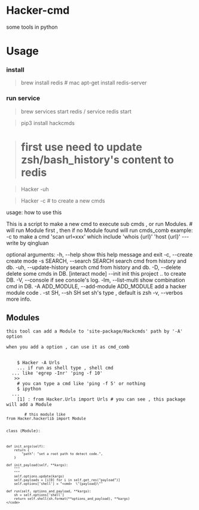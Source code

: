 # Hacker-cmd
some tools in python

#	Usage

### install
> brew install redis # mac
> apt-get install redis-server

### run service

> brew services start redis / service redis start

> pip3 install hackcmds

> # first use need to update zsh/bash_history's content to redis

> Hacker -uh 

> Hacker -c # to create a new cmds


usage:  how to use this

This is a script to make a new cmd to execute sub cmds , or run Modules. #
will run Module first , then if no Module found will run cmds_comb example: -c
to make a cmd 'scan url=xxx' which include 'whois {url}' 'host {url}' ---
write by qingluan

optional arguments:
  -h, --help            show this help message and exit
  -c, --create          create mode
  -s SEARCH, --search SEARCH
                        search cmd from history and db.
  -uh, --update-history
                        search cmd from history and db.
  -D, --delete          delete some cmds in DB. [interact mode]
  --init                init this project .. to create DB.
  -V, --console         if see console's log.
  -lm, --list-multi     show combination cmd in DB.
  -A ADD_MODULE, --add-module ADD_MODULE
                        add a hacker module code .
  -st SH, --sh SH       set sh's type , default is zsh
  -v, --verbos          more info.


## Modules

	this tool can add a Module to 'site-package/Hackcmds' path by '-A' option

	when you add a option , can use it as cmd_comb

<code>
	$ Hacker -A Urls
	... if run as shell type , shell cmd
  ... like 'egrep -Inr' 'ping -f 10' 
   >>
	# you can type a cmd like 'ping -f 5' or nothing
	$ ipython
  ...
	[1] : from Hacker.Urls import Urls # you can see , this package will add a Module
	<code>
		# this module like
from Hacker.hackerlib import Module


class <name>(Module):

    def init_args(self):
        return {
            "path": "set a root path to detect code.",
        }

    def init_payload(self, **kargs):
        """
        """
        self.options.update(kargs)
        self.payloads = [i[0] for i in self.get_res("payload")]
        self.options['shell'] = "<cmd>  \"{payload}\""

    def run(self, options_and_payload, **kargs):
        sh = self.options['shell']
        return self.shell(sh.format(**options_and_payload), **kargs)
	</code>
	
</code>
